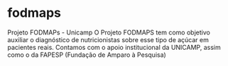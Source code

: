 # fodmaps
Projeto FODMAPs - Unicamp
O Projeto FODMAPS tem como objetivo auxiliar o diagnóstico de nutricionistas sobre esse tipo de açúcar em pacientes reais.
Contamos com o apoio institucional da UNICAMP, assim como o da FAPESP (Fundação de Amparo à Pesquisa)
